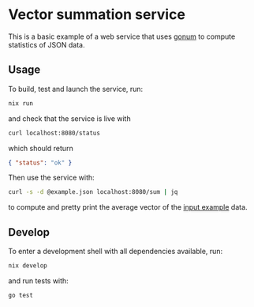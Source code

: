 # Vector summation service

This is a basic example of a web service that uses [gonum](https://www.gonum.org/) to compute statistics of JSON data.

## Usage

To build, test and launch the service, run:

```sh
nix run
```

and check that the service is live with

```sh
curl localhost:8080/status
```

which should return

```json
{ "status": "ok" }
```

Then use the service with:

```sh
curl -s -d @example.json localhost:8080/sum | jq
```

to compute and pretty print the average vector of the [input example](./example.json) data.

## Develop

To enter a development shell with all dependencies available, run:

```sh
nix develop
```

and run tests with:

```sh
go test
```
